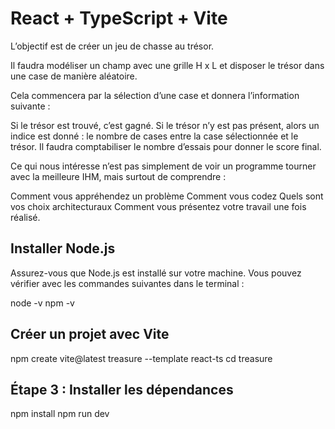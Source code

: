 # React + TypeScript + Vite

L’objectif est de créer un jeu de chasse au trésor.

Il faudra modéliser un champ avec une grille H x L et disposer le trésor dans une case de manière aléatoire.

Cela commencera par la sélection d’une case et donnera l’information suivante :

Si le trésor est trouvé, c’est gagné.
Si le trésor n’y est pas présent, alors un indice est donné : le nombre de cases entre la case sélectionnée et le trésor.
Il faudra comptabiliser le nombre d’essais pour donner le score final.

Ce qui nous intéresse n’est pas simplement de voir un programme tourner avec la meilleure IHM, mais surtout de comprendre :

Comment vous appréhendez un problème
Comment vous codez
Quels sont vos choix architecturaux
Comment vous présentez votre travail une fois réalisé.

## Installer Node.js

Assurez-vous que Node.js est installé sur votre machine. Vous pouvez vérifier avec les commandes suivantes dans le terminal :

node -v
npm -v

## Créer un projet avec Vite

npm create vite@latest treasure --template react-ts
cd treasure

## Étape 3 : Installer les dépendances

npm install
npm run dev
